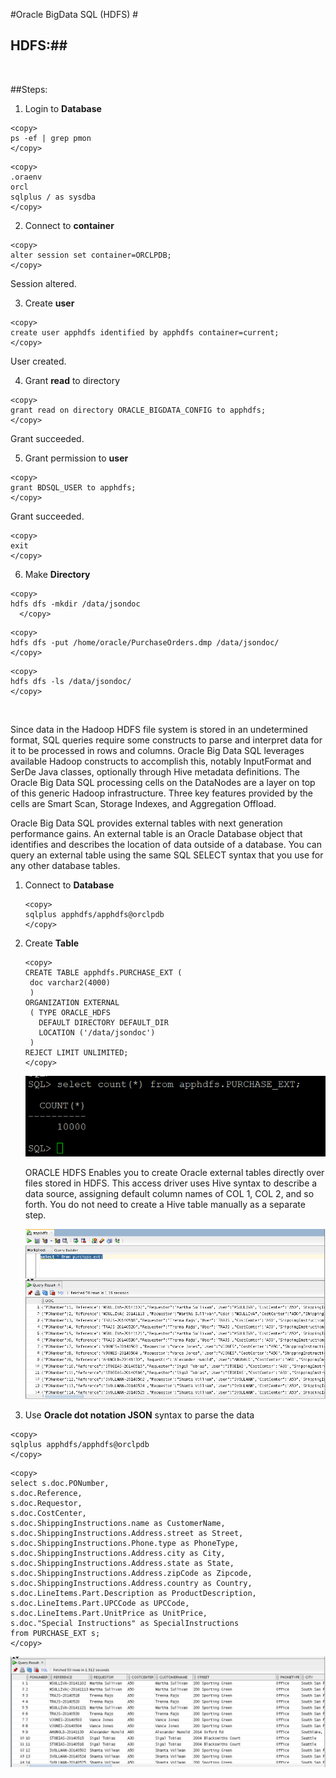 #Oracle BigData SQL (HDFS) #

## HDFS:##
<br>

##Steps:

1. Login to **Database**
  ````
<copy>
ps -ef | grep pmon
</copy>
 ````
````
<copy>
.oraenv
orcl
sqlplus / as sysdba
</copy>
````
2. Connect to  **container**
   
```````
<copy>
alter session set container=ORCLPDB;
</copy>
```````
Session altered.

3. Create **user**

````````
<copy>
create user apphdfs identified by apphdfs container=current;
</copy>
````````
User created.

4. Grant **read** to directory 
````
<copy>
grant read on directory ORACLE_BIGDATA_CONFIG to apphdfs;
</copy>
````
Grant succeeded.

5. Grant permission to **user**
````
<copy>
grant BDSQL_USER to apphdfs;
</copy>
````
Grant succeeded.

````
<copy>
exit
</copy>
````

6. Make **Directory**
````
<copy>
hdfs dfs -mkdir /data/jsondoc
  </copy>
````
````
<copy>
hdfs dfs -put /home/oracle/PurchaseOrders.dmp /data/jsondoc/
</copy>
````
````
<copy>
hdfs dfs -ls /data/jsondoc/
</copy>
````
<br>


Since data in the Hadoop HDFS file system is stored in an undetermined format, SQL queries require some constructs to parse and interpret data for it to be processed in rows and columns. Oracle Big Data SQL leverages available Hadoop constructs to accomplish this, notably InputFormat and SerDe Java classes, optionally through Hive metadata definitions. The Oracle Big Data SQL processing cells on the DataNodes are a layer on top of this generic Hadoop infrastructure. Three key features provided by the cells are Smart Scan, Storage Indexes, and Aggregation Offload.


Oracle Big Data SQL provides external tables with next generation performance gains. An external table is an Oracle Database object that identifies and describes the location of data outside of a database. You can query an external table using the same SQL SELECT syntax that you use for any other database tables. 


1. Connect to **Database**
   ````
   <copy>
   sqlplus apphdfs/apphdfs@orclpdb
   </copy>
   ````
2. Create **Table**
   ````
   <copy>
   CREATE TABLE apphdfs.PURCHASE_EXT (
    doc varchar2(4000)
    )
   ORGANIZATION EXTERNAL
    ( TYPE ORACLE_HDFS
      DEFAULT DIRECTORY DEFAULT_DIR
      LOCATION ('/data/jsondoc')
    )
   REJECT LIMIT UNLIMITED;
   </copy>   
   ````

   ![](./Images/IMG15.PNG " ")

   ORACLE HDFS Enables you to create Oracle external tables directly over files stored in HDFS. This access driver uses Hive syntax to describe a data source, assigning default column names of COL 1, COL 2, and so forth. You do not need to create a Hive table manually as a separate step.

   ![](./Images/IMG16.PNG " ")

3. Use **Oracle dot notation JSON** syntax to parse the data
````
<copy>
sqlplus apphdfs/apphdfs@orclpdb
</copy>
````
````
<copy>
select s.doc.PONumber,
s.doc.Reference,
s.doc.Requestor,
s.doc.CostCenter,
s.doc.ShippingInstructions.name as CustomerName,
s.doc.ShippingInstructions.Address.street as Street,
s.doc.ShippingInstructions.Phone.type as PhoneType,
s.doc.ShippingInstructions.Address.city as City,
s.doc.ShippingInstructions.Address.state as State,
s.doc.ShippingInstructions.Address.zipCode as Zipcode,
s.doc.ShippingInstructions.Address.country as Country,
s.doc.LineItems.Part.Description as ProductDescription,
s.doc.LineItems.Part.UPCCode as UPCCode,
s.doc.LineItems.Part.UnitPrice as UnitPrice,
s.doc."Special Instructions" as SpecialInstructions 
from PURCHASE_EXT s;
</copy>
````
![](./Images/IMG17.PNG " ")














